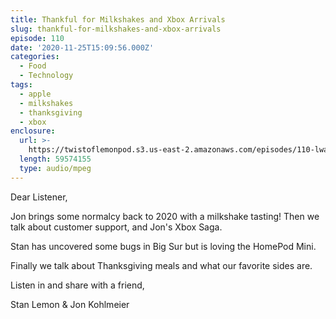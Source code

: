 ```yaml
---
title: Thankful for Milkshakes and Xbox Arrivals
slug: thankful-for-milkshakes-and-xbox-arrivals
episode: 110
date: '2020-11-25T15:09:56.000Z'
categories:
  - Food
  - Technology
tags:
  - apple
  - milkshakes
  - thanksgiving
  - xbox
enclosure:
  url: >-
    https://twistoflemonpod.s3.us-east-2.amazonaws.com/episodes/110-lwatol-20201125.mp3
  length: 59574155
  type: audio/mpeg
---
```


Dear Listener,

Jon brings some normalcy back to 2020 with a milkshake tasting! Then we talk about customer support, and Jon's Xbox Saga.

Stan has uncovered some bugs in Big Sur but is loving the HomePod Mini.

Finally we talk about Thanksgiving meals and what our favorite sides are.

Listen in and share with a friend,

Stan Lemon & Jon Kohlmeier

